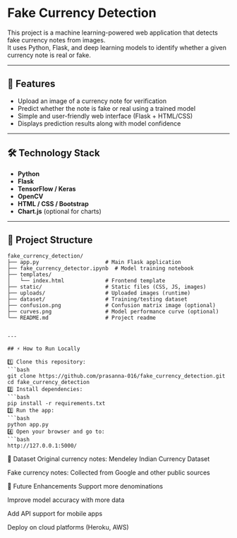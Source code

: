 # Fake Currency Detection

This project is a machine learning-powered web application that detects fake currency notes from images.  
It uses Python, Flask, and deep learning models to identify whether a given currency note is real or fake.

---

## 🚀 Features

- Upload an image of a currency note for verification
- Predict whether the note is fake or real using a trained model
- Simple and user-friendly web interface (Flask + HTML/CSS)
- Displays prediction results along with model confidence

---

## 🛠 Technology Stack

- **Python**
- **Flask**
- **TensorFlow / Keras**
- **OpenCV**
- **HTML / CSS / Bootstrap**
- **Chart.js** (optional for charts)

---

## 📂 Project Structure

```text
fake_currency_detection/
├── app.py                     # Main Flask application
├── fake_currency_detector.ipynb  # Model training notebook
├── templates/
│   └── index.html             # Frontend template
├── static/                    # Static files (CSS, JS, images)
├── uploads/                   # Uploaded images (runtime)
├── dataset/                   # Training/testing dataset
├── confusion.png              # Confusion matrix image (optional)
├── curves.png                 # Model performance curve (optional)
└── README.md                  # Project readme


---

## ⚡ How to Run Locally

1️⃣ Clone this repository:
```bash
git clone https://github.com/prasanna-016/fake_currency_detection.git
cd fake_currency_detection
2️⃣ Install dependencies:
```bash
pip install -r requirements.txt
3️⃣ Run the app:
```bash
python app.py
4️⃣ Open your browser and go to:
```bash
http://127.0.0.1:5000/

```
📝 Dataset
Original currency notes: Mendeley Indian Currency Dataset

Fake currency notes: Collected from Google and other public sources

🌟 Future Enhancements
Support more denominations

Improve model accuracy with more data

Add API support for mobile apps

Deploy on cloud platforms (Heroku, AWS)
